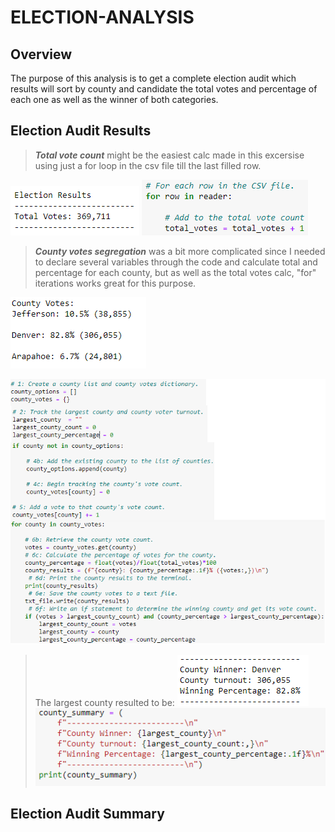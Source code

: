 # ELECTION-ANALYSIS

## Overview
The purpose of this analysis is to get a complete election audit which results will sort by county and candidate the total votes and percentage of each one as well as the winner of both categories.

## Election Audit Results
>**_Total vote count_** might be the easiest calc made in this excersise using just a for loop in the csv file till the last filled row.

![Total_votes](https://github.com/franciscomg90/ELECTION-ANALYSIS/blob/main/Resources/TOTAL%20VOTES%20Results.PNG)
![Total_code](https://github.com/franciscomg90/ELECTION-ANALYSIS/blob/main/Resources/TOTAL%20VOTES.PNG)

>**_County votes segregation_** was a bit more complicated since I needed to declare several variables through the code and calculate total  and percentage for each county, but as well as the total votes calc, "for" iterations works great for this purpose.

![results_by_county](https://github.com/franciscomg90/ELECTION-ANALYSIS/blob/main/Resources/results%20by%20county.PNG)

![code_by_county](https://github.com/franciscomg90/ELECTION-ANALYSIS/blob/main/Resources/county_code.png)

>The largest county resulted to be:
![largest county](https://github.com/franciscomg90/ELECTION-ANALYSIS/blob/main/Resources/largest%20county.PNG)
![largest county code](https://github.com/franciscomg90/ELECTION-ANALYSIS/blob/main/Resources/county%20summary%20code.PNG)

## Election Audit Summary
